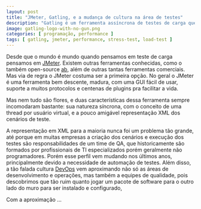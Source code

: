 ```yaml
---           
layout: post
title: "JMeter, Gatling, e a mudança de cultura na área de testes"
description: "Gatling é um ferramenta assíncrona de testes de carga que utiliza uma DSL em Scala para criação de cenários."
image: gatling-logo-with-no-gun.png
categories: [ programação, performance ]
tags: [ gatling, jmeter, performance, stress-test, load-test ]
---
```


Desde que o mundo é mundo quando pensamos em teste de carga pensamos em [JMeter](http://jmeter.apache.org/). Existem outras ferramentas conhecidas, como o também open-source [ab](http://httpd.apache.org/docs/2.2/programs/ab.html), além de outras tantas ferramentas comerciais. Mas via de regra o JMeter costuma ser a primeira opção. No geral o JMeter é uma ferramenta bem descente, madura, com uma GUI fácil de usar, suporte a muitos protocolos e centenas de plugins pra facilitar a vida. 

Mas nem tudo são flores, e duas características dessa ferramenta sempre incomodaram bastante: sua natureza síncrona, com o conceito de uma thread por usuário virtual, e a pouco amigável representação XML dos cenários de teste.

A representação em XML para a maioria nunca foi um problema tão grande, até porque em muitas empresas a criação dos cenários e execução dos testes são responsabilidades de um time de QA, que historicamente são formados por profissionais de TI especializados porém geralmente não programadores. Porém esse perfil vem mudando nos últimos anos, principalmente devido a necessidade de automação de testes. Além disso, a tão falada cultura [DevOps](http://en.wikipedia.org/wiki/DevOps) vem aproximando não só as áreas de desenvolvimento e operações, mas também a equipes de qualidade, pois descobrimos que tão ruim quanto jogar um pacote de software para o outro lado do muro para ser instalado e configurado, 

Com a aproximação ...
